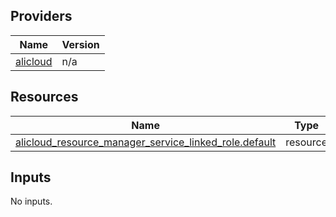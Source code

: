 <!-- BEGIN_TF_DOCS -->
## Providers

| Name | Version |
|------|---------|
| <a name="provider_alicloud"></a> [alicloud](#provider\_alicloud) | n/a |

## Resources

| Name | Type |
|------|------|
| [alicloud_resource_manager_service_linked_role.default](https://registry.terraform.io/providers/hashicorp/alicloud/latest/docs/resources/resource_manager_service_linked_role) | resource |

## Inputs

No inputs.
<!-- END_TF_DOCS -->    